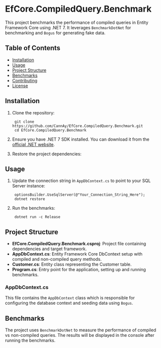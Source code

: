 ﻿# EfCore.CompiledQuery.Benchmark

This project benchmarks the performance of compiled queries in Entity Framework Core using .NET 7. It leverages `BenchmarkDotNet` for benchmarking and `Bogus` for generating fake data.

## Table of Contents

- [Installation](#installation)
- [Usage](#usage)
- [Project Structure](#project-structure)
- [Benchmarks](#benchmarks)
- [Contributing](#contributing)
- [License](#license)

## Installation
                            
1. Clone the repository:

        git clone https://github.com/CannAy/EfCore.CompiledQuery.Benchmark.git
        cd EfCore.CompiledQuery.Benchmark
    
2. Ensure you have .NET 7 SDK installed. You can download it from the [official .NET website](https://dotnet.microsoft.com/download/dotnet/7.0).

3. Restore the project dependencies:
    
## Usage

1. Update the connection string in `AppDbContext.cs` to point to your SQL Server instance:

        optionsBuilder.UseSqlServer(@"Your_Connection_String_Here");
        dotnet restore
          
2. Run the benchmarks:

        dotnet run -c Release
    
## Project Structure

- **EfCore.CompiledQuery.Benchmark.csproj**: Project file containing dependencies and target framework.
- **AppDbContext.cs**: Entity Framework Core DbContext setup with compiled and non-compiled query methods.
- **Customer.cs**: Entity class representing the Customer table.
- **Program.cs**: Entry point for the application, setting up and running benchmarks.

### AppDbContext.cs

This file contains the `AppDbContext` class which is responsible for configuring the database context and seeding data using `Bogus`.

## Benchmarks

The project uses `BenchmarkDotNet` to measure the performance of compiled vs non-compiled queries. The results will be displayed in the console after running the benchmarks.



